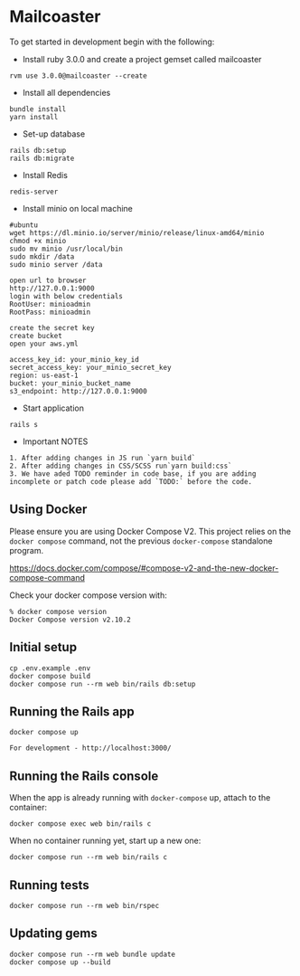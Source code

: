 # Mailcoaster


To get started in development begin with the following:
* Install ruby 3.0.0 and create a project gemset called mailcoaster
```
rvm use 3.0.0@mailcoaster --create
```

* Install all dependencies

```
bundle install
yarn install
```

* Set-up database
```
rails db:setup
rails db:migrate
```

* Install Redis
```
redis-server
```

* Install minio on local machine

```
#ubuntu
wget https://dl.minio.io/server/minio/release/linux-amd64/minio
chmod +x minio
sudo mv minio /usr/local/bin
sudo mkdir /data
sudo minio server /data

open url to browser
http://127.0.0.1:9000 
login with below credentials 
RootUser: minioadmin 
RootPass: minioadmin 

create the secret key 
create bucket
open your aws.yml

access_key_id: your_minio_key_id
secret_access_key: your_minio_secret_key 
region: us-east-1
bucket: your_minio_bucket_name
s3_endpoint: http://127.0.0.1:9000

```

* Start application

```
rails s
```

* Important NOTES
```
1. After adding changes in JS run `yarn build`
2. After adding changes in CSS/SCSS run`yarn build:css`
3. We have aded TODO reminder in code base, if you are adding incomplete or patch code please add `TODO:` before the code.  
```

## Using Docker 

Please ensure you are using Docker Compose V2. This project relies on the `docker compose` command, not the previous `docker-compose` standalone program.

https://docs.docker.com/compose/#compose-v2-and-the-new-docker-compose-command

Check your docker compose version with:
```
% docker compose version
Docker Compose version v2.10.2
```

## Initial setup
```
cp .env.example .env
docker compose build
docker compose run --rm web bin/rails db:setup
```

## Running the Rails app
```
docker compose up

For development - http://localhost:3000/
```

## Running the Rails console
When the app is already running with `docker-compose` up, attach to the container:
```
docker compose exec web bin/rails c
```

When no container running yet, start up a new one:
```
docker compose run --rm web bin/rails c
```

## Running tests
```
docker compose run --rm web bin/rspec
```

## Updating gems
```
docker compose run --rm web bundle update
docker compose up --build
```
